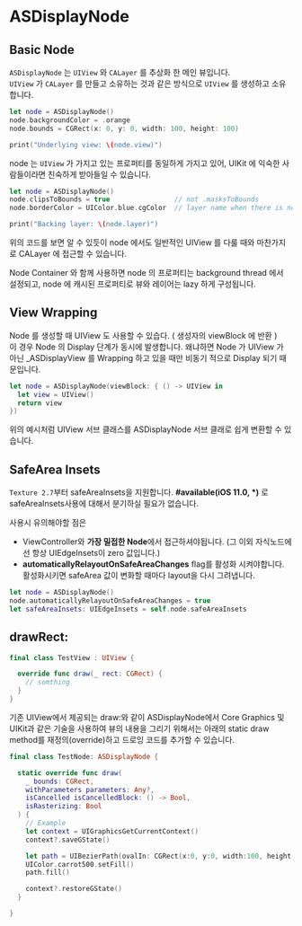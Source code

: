 # ASDisplayNode

## Basic Node

`ASDisplayNode` 는 `UIView` 와 `CALayer` 를 추상화 한 메인 뷰입니다.   
`UIView` 가 `CALayer` 를 만들고 소유하는 것과 같은 방식으로 `UIView` 를 생성하고 소유합니다.

```swift
let node = ASDisplayNode()
node.backgroundColor = .orange
node.bounds = CGRect(x: 0, y: 0, width: 100, height: 100)

print("Underlying view: \(node.view)")
```

node 는 `UIView` 가 가지고 있는 프로퍼티를 동일하게 가지고 있어, UIKit 에 익숙한 사람들이라면 친숙하게 받아들일 수 있습니다.

```swift
let node = ASDisplayNode()
node.clipsToBounds = true			     // not .masksToBounds
node.borderColor = UIColor.blue.cgColor  // layer name when there is no UIView equivalent

print("Backing layer: \(node.layer)")
```

위의 코드를 보면 알 수 있듯이 node 에서도 일반적인 UIView 를 다룰 때와 마찬가지로 CALayer 에 접근할 수 있습니다.

Node Container 와 함께 사용하면 node 의 프로퍼티는 background thread 에서 설정되고, node 에 캐시된 프로퍼티로 뷰와 레이어는 lazy 하게 구성됩니다.

## View Wrapping

Node 를 생성할 때 UIView 도 사용할 수 있습다. \( 생성자의 viewBlock 에 반환 \)  
이 경우 Node 의  Display 단계가 동시에 발생합니다. 왜냐하면 Node 가 UIView 가 아닌 \_ASDisplayView 를 Wrapping 하고 있을 때만 비동기 적으로 Display 되기 때문입니다.

```swift
let node = ASDisplayNode(viewBlock: { () -> UIView in
  let view = UIView()
  return view
})
```

위의 예시처럼 UIView 서브 클래스를 ASDisplayNode 서브 클래로 쉽게 변환할 수 있습니다.

## SafeArea Insets

`Texture 2.7`부터 safeAreaInsets을 지원합니다. **\#available\(iOS 11.0, \*\)** 로 safeAreaInsets사용에 대해서 분기하실 필요가 없습니다. 

사용시 유의해야할 점은 

* ViewController와 **가장 밀접한 Node**에서 접근하셔야됩니다. \(그 이외 자식노드에선 항상 UIEdgeInsets이 zero 값입니다.\) 
* **automaticallyRelayoutOnSafeAreaChanges** flag를 활성화 시켜야합니다. 활성화시키면 safeArea 값이 변화할 때마다 layout을 다시 그려냅니다. 

```swift
let node = ASDisplayNode()
node.automaticallyRelayoutOnSafeAreaChanges = true
let safeAreaInsets: UIEdgeInsets = self.node.safeAreaInsets
```

## drawRect:

```swift
final class TestView : UIView {

  override func draw(_ rect: CGRect) {
    // somthing
  }
}
```

기존 UIView에서 제공되는 draw:와 같이 ASDisplayNode에서 Core Graphics 및 UIKit과 같은 기술을 사용하여 뷰의 내용을 그리기 위해서는 아래의 static draw method를 재정의\(override\)하고 드로잉 코드를 추가할 수 있습니다.

```swift
final class TestNode: ASDisplayNode {

  static override func draw(
    _ bounds: CGRect,
    withParameters parameters: Any?,
    isCancelled isCancelledBlock: () -> Bool,
    isRasterizing: Bool
  ) {
    // Example
    let context = UIGraphicsGetCurrentContext()
    context?.saveGState()

    let path = UIBezierPath(ovalIn: CGRect(x:0, y:0, width:100, height:100))
    UIColor.carrot500.setFill()
    path.fill()

    context?.restoreGState()
  }

}
```

